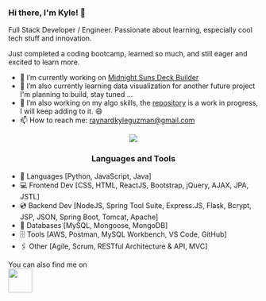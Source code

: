 ### Hi there, I'm Kyle! 👋

Full Stack Developer / Engineer. Passionate about learning, especially cool tech stuff and innovation. 

Just completed a coding bootcamp, learned so much, and still eager and excited to learn more.

- 🔭 I’m currently working on <a href="https://github.com/KyleGuzman/Midnight-Suns-Deck-Builder"> Midnight Suns Deck Builder</a>
- 🌱 I’m also currently learning data visualization for another future project I'm planning to build, stay tuned ...
- 👯 I’m also working on my algo skills, the <a href="https://github.com/KyleGuzman/Algorithms"> repository</a> is a work in progress, I will keep adding to it. 😄
- 📫 How to reach me: <a href="mailto:raynardkyleguzman@gmail.com">raynardkyleguzman@gmail.com</a>

<p align="center"><img src="https://media2.giphy.com/media/XV74ZvGRXcZdS/giphy.gif?cid=6c09b9523jvb6bfd8aqzqhbbu408tiwm7no8jnfu4hojhwyz&ep=v1_gifs_search&rid=giphy.gif&ct=g"></p>

<h3 align="center">Languages and Tools</h3>

- 💬 Languages [Python, JavaScript, Java]
- 💻 Frontend Dev [CSS, HTML, ReactJS, Bootstrap, jQuery, AJAX, JPA, JSTL]
- 💿 Backend Dev [NodeJS, Spring Tool Suite, Express.JS, Flask, Bcrypt, JSP, JSON, Spring Boot, Tomcat, Apache]
- 🧮 Databases [MySQL, Mongoose,  MongoDB]
- 🗄️ Tools [AWS, Postman, MySQL Workbench, VS Code, GitHub]
- 🖇️ Other [Agile, Scrum, RESTful Architecture & API, MVC]

You can also find me on <br>
<a href="https://www.linkedin.com/in/rkguzman/"><img src="https://brandlogos.net/wp-content/uploads/2016/06/linkedin-logo-512x512.png" height="48" width="48" ></a>
<!--
**KyleGuzman/KyleGuzman** is a ✨ _special_ ✨ repository because its `README.md` (this file) appears on your GitHub profile.

Here are some ideas to get you started:

- 🔭 I’m currently working on 
- 🌱 I’m currently learning ...
- 👯 I’m looking to collaborate on ...
- 🤔 I’m looking for help with ...
- 💬 Ask me about ...
- 📫 How to reach me: ...
- 😄 Pronouns: ...
- ⚡ Fun fact: ...
-->
